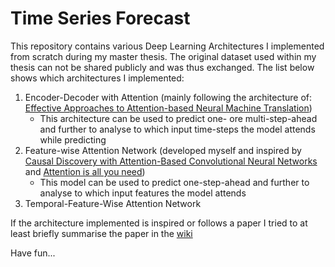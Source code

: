 # Time Series Forecast
This repository contains various Deep Learning Architectures I implemented from scratch during my master thesis. The original dataset used within my thesis can not be shared publicly and was thus exchanged. The list below shows which architectures I implemented:

1) Encoder-Decoder with Attention (mainly following the architecture of: [Effective Approaches to Attention-based Neural Machine Translation](https://arxiv.org/abs/1508.04025))
    - This architecture can be used to predict one- ore multi-step-ahead and further to analyse to which input time-steps the model attends while predicting
2) Feature-wise Attention Network (developed myself and inspired by [Causal Discovery with Attention-Based Convolutional Neural Networks](https://mdpi.com/2504-4990/1/1/19 )       and [Attention is all you need](https://arxiv.org/abs/1706.03762))
    - This model can be used to predict one-step-ahead and further to analyse to which input features the model attends
3) Temporal-Feature-Wise Attention Network


If the architecture implemented is inspired or follows a paper I tried to at least briefly summarise the paper in the [wiki](https://github.com/gianmarcobesso/Time-Series_Forecast/wiki)

Have fun...
